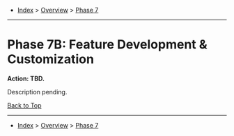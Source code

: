<a id="top"></a>

- [Index](../index.md) > [Overview](overview.md) > [Phase 7](phase_07.md)

---

<a id="actions"></a>

# Phase 7B: Feature Development & Customization

<a id="7b-action-01"></a>

**Action: TBD.**

Description pending.

<a class="inline-navlink-page-top" href="#top">Back to Top</a>

---

- [Index](../index.md) > [Overview](overview.md) > [Phase 7](phase_07.md)
